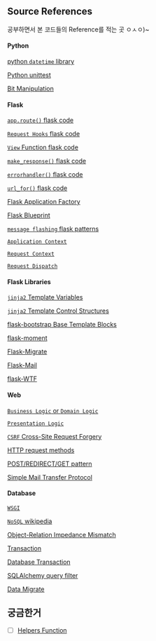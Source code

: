 Source References
---------------

공부하면서 본 코드들의 Reference를 적는 곳 ㅇㅅㅇ)~

#### Python

[python `datetime` library](https://docs.python.org/3/library/datetime.html)

[Python unittest](https://docs.python.org/3/library/unittest.html)

[Bit Manipulation](https://wiki.python.org/moin/BitManipulation)


#### Flask

[`app.route()` flask code](https://github.com/pallets/flask/blob/master/flask/app.py#L1121)

[`Request Hooks` flask code](https://github.com/pallets/flask/blob/45946028e77ed68d64869f565b688aff0914638c/flask/app.py#L1350-L1427)

[`View` Function flask code](https://github.com/pallets/flask/blob/ce813ae5214acc91b1686e09559bb3fdc28a74e9/flask/views.py#L19-L106)

[`make_response()` flask code](https://github.com/pallets/flask/blob/45946028e77ed68d64869f565b688aff0914638c/flask/helpers.py#L147-L340)

[`errorhandler()` flask code](https://github.com/pallets/flask/blob/master/flask/app.py#L1183-L1216)

[`url_for()` flask code](https://github.com/pallets/flask/blob/45946028e77ed68d64869f565b688aff0914638c/flask/helpers.py#L196-L340)

[Flask Application Factory](http://flask.pocoo.org/docs/0.12/patterns/appfactories/)

[Flask Blueprint](http://flask.pocoo.org/docs/0.12/blueprints/)

[`message flashing` flask patterns](http://flask.pocoo.org/docs/0.12/patterns/flashing/)

[`Application Context`](http://flask.pocoo.org/docs/0.12/appcontext/)

[`Request Context`](http://flask.pocoo.org/docs/0.12/reqcontext/)

[`Request Dispatch`](http://flask.pocoo.org/docs/0.12/patterns/appdispatch/)


#### Flask Libraries

[`jinja2` Template Variables](http://jinja.pocoo.org/docs/2.9/templates/#variables)

[`jinja2` Template Control Structures](http://jinja.pocoo.org/docs/2.9/templates/#list-of-control-structures)

[flask-bootstrap Base Template Blocks](https://pythonhosted.org/Flask-Bootstrap/basic-usage.html#available-blocks)

[flask-moment](https://github.com/miguelgrinberg/flask-moment/)

[Flask-Migrate](https://flask-migrate.readthedocs.io/en/latest/)

[Flask-Mail](https://pythonhosted.org/Flask-Mail/)

[flask-WTF](https://flask-wtf.readthedocs.io/en/stable/)


#### Web

[`Business Logic` or `Domain Logic`](https://en.wikipedia.org/wiki/Business_logic)

[`Presentation Logic`](https://en.wikipedia.org/wiki/Presentation_logic)

[`CSRF` Cross-Site Request Forgery](https://ko.wikipedia.org/wiki/%EC%82%AC%EC%9D%B4%ED%8A%B8_%EA%B0%84_%EC%9A%94%EC%B2%AD_%EC%9C%84%EC%A1%B0)

[HTTP request methods](https://developer.mozilla.org/en-US/docs/Web/HTTP/Methods)

[POST/REDIRECT/GET pattern](https://en.wikipedia.org/wiki/Post/Redirect/Get)

[Simple Mail Transfer Protocol](https://en.wikipedia.org/wiki/Simple_Mail_Transfer_Protocol)


#### Database


[`WSGI`](http://wsgi.tutorial.codepoint.net/)

[`NoSQL` wikipedia](https://ko.wikipedia.org/wiki/NoSQL)

[Object-Relation Impedance Mismatch](https://en.wikipedia.org/wiki/Object-relational_impedance_mismatch)

[Transaction](https://ko.wikipedia.org/wiki/%ED%8A%B8%EB%9E%9C%EC%9E%AD%EC%85%98)

[Database Transaction](https://ko.wikipedia.org/wiki/%EB%8D%B0%EC%9D%B4%ED%84%B0%EB%B2%A0%EC%9D%B4%EC%8A%A4_%ED%8A%B8%EB%9E%9C%EC%9E%AD%EC%85%98)

[SQLAlchemy query filter](http://docs.sqlalchemy.org/en/latest/orm/query.html)

[Data Migrate](https://en.wikipedia.org/wiki/Data_migration)





궁금한거
-----------------

- [ ] [Helpers Function](https://github.com/pallets/flask/blob/45946028e77ed68d64869f565b688aff0914638c/flask/helpers.py)
